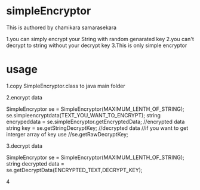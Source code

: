 # simpleEncryptor
This is authored by chamikara samarasekara


1.you can simply encrypt your String with random genarated key
2.you can't decrypt to string without your decrypt key
3.This is only simple encryptor


 usage
================

1.copy SimpleEncryptor.class to java main folder

2.encrypt data

SimpleEncryptor se = SimpleEncryptor(MAXIMUM_LENTH_OF_STRING);
se.simpleencryptdata(TEXT_YOU_WANT_TO_ENCRYPT);
string encrypeddata = se.simpleEncryptor.getEncryptedData; //encrypted data
string key = se.getStringDecryptKey; //decrypted data
//if you want to get interger array of key use 
//se.getRawDecryptKey;

3.decrypt data

SimpleEncryptor se = SimpleEncryptor(MAXIMUM_LENTH_OF_STRING);
string decrypted data = se.getDecryptData(ENCRYPTED_TEXT,DECRYPT_KEY);


4